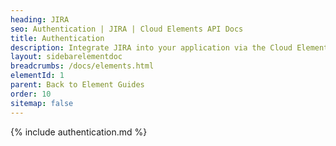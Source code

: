 ```yaml
---
heading: JIRA
seo: Authentication | JIRA | Cloud Elements API Docs
title: Authentication
description: Integrate JIRA into your application via the Cloud Elements APIs.
layout: sidebarelementdoc
breadcrumbs: /docs/elements.html
elementId: 1
parent: Back to Element Guides
order: 10
sitemap: false
---
```


{% include authentication.md %}
